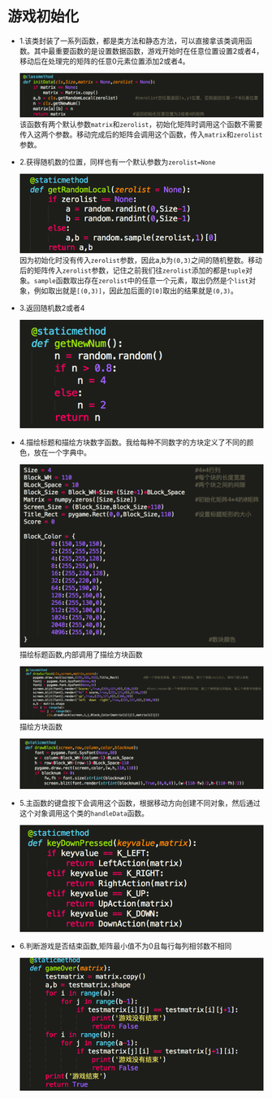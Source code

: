 # **游戏初始化**

* 1.该类封装了一系列函数，都是类方法和静态方法，可以直接拿该类调用函数。其中最重要函数的是设置数据函数，游戏开始时在任意位置设置2或者4，移动后在处理完的矩阵的任意0元素位置添加2或者4。

  ![](/assets/initData.png)
   该函数有两个默认参数`matrix`和`zerolist`，初始化矩阵时调用这个函数不需要传入这两个参数。移动完成后的矩阵会调用这个函数，传入`matrix`和`zerolist`参数。

* 2.获得随机数的位置，同样也有一个默认参数为`zerolist=None` 

  ![](/assets/random.png)
  因为初始化时没有传入`zerolist`参数，因此a,b为`(0,3)`之间的随机整数。移动后的矩阵传入`zerolist`参数，记住之前我们往`zerolist`添加的都是`tuple`对象。`sample`函数取出存在`zerolist`中的任意一个元素，取出仍然是个`list`对象，例如取出就是`[(0,3)]`，因此加后面的`[0]`取出的结果就是`(0,3)`。

* 3.返回随机数2或者4

  ![](/assets/new.png)
* 4.描绘标题和描绘方块数字函数。我给每种不同数字的方块定义了不同的颜色，放在一个字典中。 

  ![](/assets/data.png)
  描绘标题函数,内部调用了描绘方块函数 

  ![](/assets/surface.png)
  描绘方块函数

  ![](/assets/block.png)
* 5.主函数的键盘按下会调用这个函数，根据移动方向创建不同对象，然后通过这个对象调用这个类的`handleData`函数。

  ![](/assets/key.png)
* 6.判断游戏是否结束函数,矩阵最小值不为0且每行每列相邻数不相同

  ![](/assets/gameover.png)

